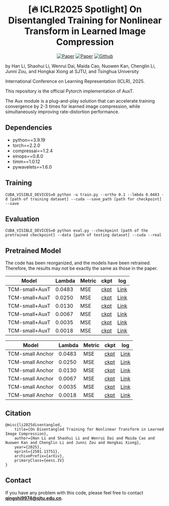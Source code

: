 <h1 align="center"> [🔥 ICLR2025 Spotlight] On Disentangled Training for Nonlinear Transform in Learned Image Compression </h1>

<p align="center">
    <a href="https://arxiv.org/abs/2501.13751"><img src="https://img.shields.io/badge/arXiv-2501.13751-b31b1b.svg" alt="Paper"></a>
    <a href="https://openreview.net/forum?id=U67J0QNtzo"><img src="https://img.shields.io/badge/OpenReview-ICLR'25-blue" alt="Paper"></a>
    <!-- <a href="https://proceedings.mlr.press/v235/hong24c.html"><img src="https://img.shields.io/badge/PRML-ICML'24-122267" alt="Paper"></a> -->
    <a href="https://github.com/qingshi9974/AuxT"><img src="https://img.shields.io/badge/Github-AuxT-brightgreen?logo=github" alt="Github"></a>
    <!-- <a href="https://iclr.cc/media/iclr-2023/Slides/11305.pdf"> <img src="https://img.shields.io/badge/Slides (5 min)-grey?&logo=MicrosoftPowerPoint&logoColor=white" alt="Slides"></a> -->
    <!-- <a href="https://icml.cc/media/PosterPDFs/ICML%202024/34979.png?t=1721291866.935779"> <img src="https://img.shields.io/badge/Poster-grey?logo=airplayvideo&logoColor=white" alt="Poster"></a> -->
</p>

by Han Li, Shaohui Li, Wenrui Dai, Maida Cao, Nuowen Kan, Chenglin Li, Junni Zou, and Hongkai Xiong at SJTU, and Tsinghua University

International Conference on Learning Representation (ICLR), 2025.

This repository is the official Pytorch implementation of AuxT. 

The Aux module is a plug-and-play solution that can accelerate training convergence by 2-3 times for learned image compression, while simultaneously improving rate-distortion performance.

## Dependencies
- python==3.9.19
- torch==2.2.0
- compressai==1.2.4
- einops==0.8.0
- timm==1.0.12
- pywavelets==1.6.0
## Training

``` 
CUDA_VISIBLE_DEVICES=0 python -u train.py --ortho 0.1 --lmbda 0.0483 -d [path of training dataset] --cuda --save_path [path for checkpoint] --save
```

## Evaluation
``` 
CUDA_VISIBLE_DEVICES=0 python eval.py --checkpoint [path of the pretrained checkpoint] --data [path of testing dataset] --cuda --real
```

## Pretrained Model
The code has been reorganized, and the models have been retrained. Therefore, the results may not be exactly the same as those in the paper.

| Model |Lambda | Metric | ckpt | log | 
|-------|--------|--------|------|----|
|TCM-small+AuxT|0.0483   | MSE   | [ckpt](https://drive.google.com/file/d/1q-GrJ8mv9s30TCsP_mzAj4V_dwA91yOi/view?usp=sharing)   |[Link](https://drive.google.com/file/d/1NOlxyb_xs6b_rKVDAAiDH2CfJmLBySVS/view?usp=sharing) |
|TCM-small+AuxT |0.0250   | MSE   | [ckpt](https://drive.google.com/file/d/1ioc3Q3HKgzMSa-Q_EAsSRjLat9iw1V83/view?usp=sharing)  |[Link](https://drive.google.com/file/d/1IQtTwTqRJu8gSkCe77gOMOQXhs_OTkbv/view?usp=sharing) |
|TCM-small+AuxT|0.0130   | MSE   |  [ckpt](https://drive.google.com/file/d/1Aps2JGaYMo5CFbk8E6qMmvoX8NB2pTOb/view?usp=sharing)  |[Link](https://drive.google.com/file/d/1r7ybguksq7ab1BCBhUATujGmHzBKC64L/view?usp=sharing) |
|TCM-small+AuxT|0.0067   | MSE   | [ckpt](https://drive.google.com/file/d/1REIkOYenkjU0wFSL_YpryLr8BVua49Dt/view?usp=sharing)   |[Link](https://drive.google.com/file/d/1Xca6OFjfvdZgh2rLMneAbF8T8cZMZ-JA/view?usp=sharing) |
|TCM-small+AuxT|0.0035   | MSE   | [ckpt](https://drive.google.com/file/d/1rMX7REPXph4y76Wz5JZgScQN2CSp9_Vs/view?usp=sharing)  | [Link](https://drive.google.com/file/d/1Oli33T365SLBlmI5TpM7EftgZXNf3X1y/view?usp=sharing)|
|TCM-small+AuxT|0.0018   | MSE   | [ckpt](https://drive.google.com/file/d/1g5XiN3iXZClnxixmxfsN2Ct58Ea5BLiY/view?usp=sharing)  | [Link](https://drive.google.com/file/d/1DAwg_RKpztwqKqN2CQo_wqZy_lzw-ssv/view?usp=sharing)|

| Model |Lambda | Metric | ckpt | log | 
|-------|--------|--------|------|----|
|TCM-small Anchor|0.0483   | MSE   | [ckpt](https://drive.google.com/file/d/1rXSQr-C3hO-7GsU_Ax6xtxrE-DT6jrNb/view?usp=sharing)   |[Link](https://drive.google.com/file/d/1rLHyiT1F_u2UA0aIwP9SpvjKfHnM0Oyn/view?usp=sharing) |
|TCM-small Anchor |0.0250   | MSE   | [ckpt](https://drive.google.com/file/d/10D0Gv1n1BvvEweAQYIJ2Y6aEfgmODCpw/view?usp=sharing)  |[Link](https://drive.google.com/file/d/1czUxhWN1k25JtdNGspmSOE9bKodkkS4a/view?usp=sharing) |
|TCM-small Anchor|0.0130   | MSE   | [ckpt](https://drive.google.com/file/d/1dxSAeiCHuyIo2H3VmLZSL51b7ZlGGw6N/view?usp=sharing)   |[Link](https://drive.google.com/file/d/1RBlNxhW9OIPceW2rtTtTG41COwSrNGlS/view?usp=sharing) |
|TCM-small Anchor|0.0067   | MSE   | [ckpt](https://drive.google.com/file/d/1QScAdXDf7jcpqB2n1WI-pIqru4YbR9U7/view?usp=sharing)   |[Link](https://drive.google.com/file/d/1k7HuiXe7_ZMOAY-n6Q6yR2MLsW2YFmIT/view?usp=sharing) |
|TCM-small Anchor|0.0035   | MSE   | [ckpt](https://drive.google.com/file/d/1ooO4d_nFU4mujaQ17K3ezxfYXLfPhpV0/view?usp=sharing)  | [Link](https://drive.google.com/file/d/1YBbzyPV4qaoX9EDtglBmKjDucGHPXH2T/view?usp=sharing)|
|TCM-small Anchor|0.0018   | MSE   |  [ckpt](https://drive.google.com/file/d/1ycX0O4M3eGKyIWdb9b2UU8MPvpY5kGK_/view?usp=sharing) | [Link](https://drive.google.com/file/d/1mbi1pm54KILy_GiBZGaqi8CJwrZikJng/view?usp=sharing)|


## Citation
```
@misc{li2025disentangled,
    title={On Disentangled Training for Nonlinear Transform in Learned Image Compression},
    author={Han Li and Shaohui Li and Wenrui Dai and Maida Cao and Nuowen Kan and Chenglin Li and Junni Zou and Hongkai Xiong},
    year={2025},
    eprint={2501.13751},
    archivePrefix={arXiv},
    primaryClass={eess.IV}
}
```

## Contact
If you have any problem with this code, please feel free to contact **qingshi9974@sjtu.edu.cn**.
